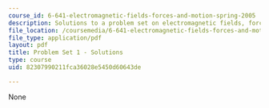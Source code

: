 ```yaml
---
course_id: 6-641-electromagnetic-fields-forces-and-motion-spring-2005
description: Solutions to a problem set on electromagnetic fields, forces, and motion.
file_location: /coursemedia/6-641-electromagnetic-fields-forces-and-motion-spring-2005/82307990211fca36028e5450d60643de_05_ps01_sol.pdf
file_type: application/pdf
layout: pdf
title: Problem Set 1 - Solutions
type: course
uid: 82307990211fca36028e5450d60643de

---
```

None